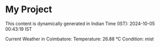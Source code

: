 # My Project

This content is dynamically generated in Indian Time (IST): 2024-10-05 00:43:19 IST


Current Weather in Coimbatore:
Temperature: 26.88 °C
Condition: mist
